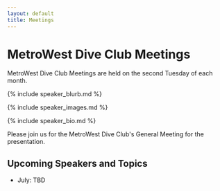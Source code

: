 ```yaml
---
layout: default
title: Meetings
---
```


# MetroWest Dive Club Meetings

MetroWest Dive Club Meetings are held on the second Tuesday of each month. 

{% include speaker_blurb.md %}

{% include speaker_images.md %}

{% include speaker_bio.md %}

Please join us for the MetroWest Dive Club's General Meeting for
the presentation.

## Upcoming Speakers and Topics

- July: TBD
